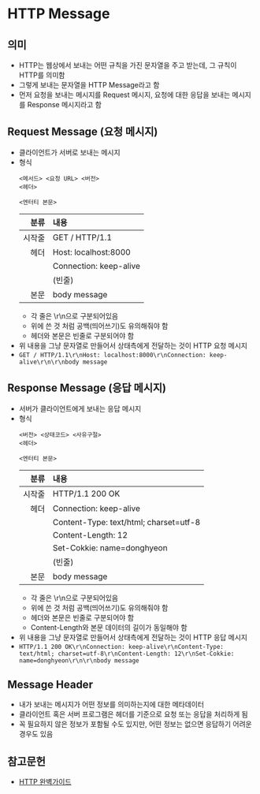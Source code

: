 # HTTP Message

## 의미
* HTTP는 웹상에서 보내는 어떤 규칙을 가진 문자열을 주고 받는데, 그 규칙이 HTTP를 의미함
* 그렇게 보내는 문자열을 HTTP Message라고 함
* 먼저 요청을 보내는 메시지를 Request 메시지, 요청에 대한 응답을 보내는 메시지를 Response 메시지라고 함

## Request Message (요청 메시지)
* 클라이언트가 서버로 보내는 메시지
* 형식
    ```plain text
    <메서드> <요청 URL> <버전>
    <헤더>

    <엔터티 본문>
    ```
    |분류|내용|
    |---:|:---|
    |시작줄|GET / HTTP/1.1|
    |헤더|Host: localhost:8000|
    | |Connection: keep-alive|
    | |(빈줄)| 
    |본문|body message|
    * 각 줄은 \r\n으로 구분되어있음
    * 위에 쓴 것 처럼 공백(띄어쓰기)도 유의해줘야 함
    * 헤더와 본문은 빈줄로 구분되어야 함
* 위 내용을 그냥 문자열로 만들어서 상태측에게 전달하는 것이 HTTP 요청 메시지
* `GET / HTTP/1.1\r\nHost: localhost:8000\r\nConnection: keep-alive\r\n\r\nbody message`

## Response Message (응답 메시지)
* 서버가 클라이언트에게 보내는 응답 메시지
* 형식
    ```plain text
    <버전> <상태코드> <사유구절>
    <헤더>

    <엔터티 본문>
    ```
    |분류|내용|
    |---:|:---|
    |시작줄|HTTP/1.1 200 OK|
    |헤더|Connection: keep-alive|
    | |Content-Type: text/html; charset=utf-8|
    | |Content-Length: 12|
    | |Set-Cokkie: name=donghyeon|
    | |(빈줄)| 
    |본문|body message|
    * 각 줄은 \r\n으로 구분되어있음
    * 위에 쓴 것 처럼 공백(띄어쓰기)도 유의해줘야 함
    * 헤더와 본문은 빈줄로 구분되어야 함
    * Content-Length와 본문 데이터의 길이가 동일해야 함
* 위 내용을 그냥 문자열로 만들어서 상태측에게 전달하는 것이 HTTP 응답 메시지
* `HTTP/1.1 200 OK\r\nConnection: keep-alive\r\nContent-Type: text/html; charset=utf-8\r\nContent-Length: 12\r\nSet-Cokkie: name=donghyeon\r\n\r\nbody message`

## Message Header
* 내가 보내는 메시지가 어떤 정보를 의미하는지에 대한 메타데이터
* 클라이언트 혹은 서버 프로그램은 헤더를 기준으로 요청 또는 응답을 처리하게 됨
* 꼭 필요하지 않은 정보가 포함될 수도 있지만, 어떤 정보는 없으면 응답하기 어려운 경우도 있음

## 참고문헌
* [HTTP 완벽가이드](http://www.yes24.com/Product/Goods/15381085)